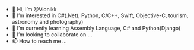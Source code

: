 - 👋 Hi, I’m @Vionikk
- 👀 I’m interested in C#(.Net), Python, C/C++, Swift, Objective-C, tourism, astronomy and photography)
- 🌱 I’m currently learning Assembly Language, C# and Python(Django)
- 💞️ I’m looking to collaborate on ...
- 📫 How to reach me ...

<!---
Vionikk/Vionikk is a ✨ special ✨ repository because its `README.md` (this file) appears on your GitHub profile.
You can click the Preview link to take a look at your changes.
--->
